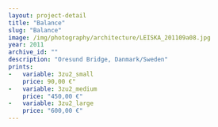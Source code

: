 ```yaml
---
layout: project-detail
title: "Balance"
slug: "Balance"
image: /img/photography/architecture/LEISKA_201109a08.jpg
year: 2011
archive_id: ""
description: "Oresund Bridge, Danmark/Sweden"
prints:
-   variable: 3zu2_small
    price: 90,00 €"
-   variable: 3zu2_medium
    price: "450,00 €"
-   variable: 3zu2_large
    price: "600,00 €"
---
```


